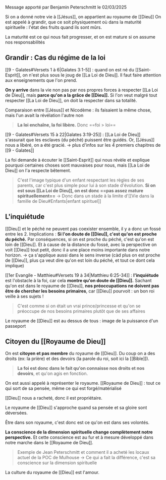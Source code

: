 Message apporté par Benjamin Peterschmitt le 02/03/2025

Si on a donné notre vie à [[Jésus]], on appartient au royaume de [[Dieu]]
On est appelé à grandir, que ce soit physiquement où dans la maturité spirituelle : l'état des fruits quand ils sont mûrs.

La maturité est ce qui nous fait progresser, et on est mature si on assume nos responsabilités
## Grandir : Cas du régime de la loi
[[9 - Galates#Versets 1 à 6|Galates 3:1-5]] : quand on est né du [[Saint-Esprit]], on n'est plus sous le joug de [[La Loi de Dieu]].
Il faut faire attention aux enseignements que l'on prend.

**On y arrive** dans la vie non pas par nos propres forces à respecter [[La Loi de Dieu]], mais **parce qu'on a la grâce de [[Dieu]].**
Si l'on veut malgré tout respecter [[La Loi de Dieu]], on doit la respecter dans sa totalité.

Comparaison entre [[Jésus]] et Nicodème : ils faisaient la même chose, mais l'un avait la révélation l'autre non

> **La loi enchaîne, la foi libère.** Donc ==foi > loi==

[[9 - Galates#Versets 15 à 22|Galates 3:19-25]] : [[La Loi de Dieu]] s'assurait que les esclaves (du péché) puissent être guidés. Or, [[Jésus]] nous a libéré, on a été gracié.
-> plus d'infos sur les 4 premiers chapitres de [[9 - Galates]]

La foi demande à écouter le [[Saint-Esprit]] qui nous révèle et explique pourquoi certaines choses sont mauvaises pour nous, mais [[La Loi de Dieu]] on l'a respecte bêtement.
> C'est l'image typique d'un enfant respectant les règles de ses parents, car c'est plus simple pour lui à son stade d'évolution.
> **Si on est sous [[La Loi de Dieu]], on est donc ==pas assez mature spirituellement==**
> -> Donc dans un stade à la limite d'[[Vie dans la famille de Dieu#Enfants|enfant spirituel]]
## L'inquiétude
[[Dieu]] et le péché ne peuvent pas coexister ensemble, il y a donc un fossé entre les 2.
Implications : **Si l'on doute de [[Dieu]], c'est qu'on est proche du péché.** Par conséquences, si on est proche du péché, c'est qu'on est loin de [[Dieu]]. Et à cause de la distance du fossé, avec la perspective on voit [[Dieu]] tout petit, donc il a une place moins importante dans notre horizon.
-> ça s'applique aussi dans le sens inverse (càd plus on est proche de [[Dieu]], plus ça veut dire qu'on est loin du péché, et tout ce dont cela implique)

[[1er Evangile - Matthieu#Versets 19 à 34|Matthieu 6:25-34]] : **l'inquiétude** est l'obstacle à la foi, car cela **montre qu'on doute de [[Dieu]].**
Sachant qu'on est dans le royaume de [[Dieu]], **nos préoccupations ne doivent pas être de chercher les besoins primaires**, car [[Dieu]] pourvoit : un bon roi veille à ses sujets !
> C'est comme si on était un vrai prince/princesse et qu'on se préoccupe de nos besoins primaires plutôt que de ses affaires

Le royaume de [[Dieu]] est au dessus de tous : image de la puissance d'un passeport
## Citoyen du [[Royaume de Dieu]]
On est **citoyen et pas membre** du royaume de [[Dieu]]. Du coup on a des droits (ex: la prière) et des devoirs (la parole du roi, soit ici la [[Bible]]).
> **La foi est donc dans le fait qu'on connaisse nos droits et nos devoirs**, et qu'on agis en fonction.

On est aussi appelé à représenter le royaume.
[[Royaume de Dieu]] : tout ce qui sort de sa pensée, même ce qui est forgé/matérialisé

[[Dieu]] nous a racheté, donc il est propriétaire.

Le royaume de [[Dieu]] s'approche quand sa pensée et sa gloire sont déversées.

Être dans son royaume, c'est donc est ce qu'on est dans ses volontés.

**La conscience de la dimension spirituelle change complètement notre perspective.** Et cette conscience est au fur et à mesure développé dans notre marche dans le [[Royaume de Dieu]].
> Exemple de Jean Peterschmitt et comment il a acheté les locaux actuel de la POC de Mulhouse
> -> Ce qui a fait la différence, c'est sa conscience sur la dimension spirituelle

La culture du royaume de [[Dieu]] est l'amour.